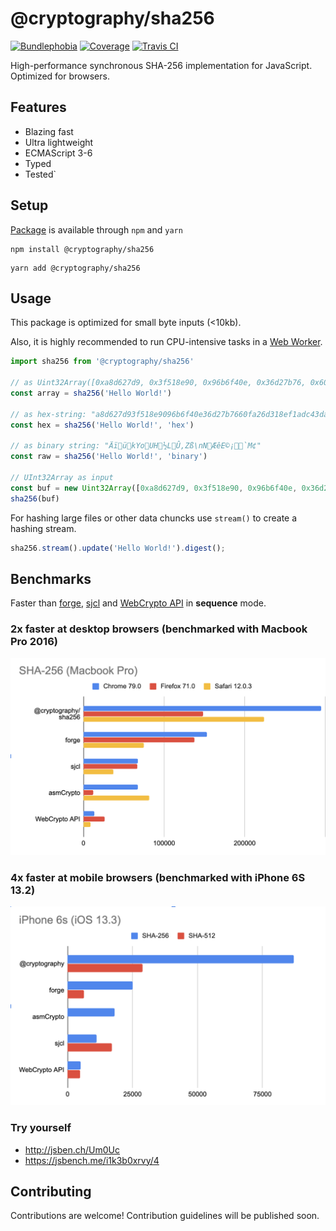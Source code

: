 # @cryptography/sha256
[![Bundlephobia](https://img.shields.io/bundlephobia/minzip/@cryptography/sha256)](https://bundlephobia.com/result?p=@cryptography/sha256@0.2.0)
[![Coverage](https://img.shields.io/codecov/c/github/spalt08/cryptography?token=617017dc35344eb6b4637420457746c8)](https://codecov.io/gh/spalt08/cryptography)
[![Travis CI](https://img.shields.io/travis/spalt08/cryptography)](https://travis-ci.com/spalt08/cryptography)

High-performance synchronous SHA-256 implementation for JavaScript. Optimized for browsers.
  
## Features
* Blazing fast
* Ultra lightweight
* ECMAScript 3-6
* Typed
* Tested`

## Setup
[Package](https://www.npmjs.com/package/@cryptography/sha256) is available through `npm` and `yarn`
```
npm install @cryptography/sha256
```
```
yarn add @cryptography/sha256
````

## Usage
This package is optimized for small byte inputs (<10kb).

Also, it is highly recommended to run CPU-intensive tasks in a [Web Worker](https://developer.mozilla.org/en-US/docs/Web/API/Web_Workers_API/Using_web_workers).
```js
import sha256 from '@cryptography/sha256'

// as Uint32Array([0xa8d627d9, 0x3f518e90, 0x96b6f40e, 0x36d27b76, 0x60fa26d3, 0x18ef1adc, 0x43da750e, 0x49ebe4be])
const array = sha256('Hello World!') 

// as hex-string: "a8d627d93f518e9096b6f40e36d27b7660fa26d318ef1adc43da750e49ebe4be"
const hex = sha256('Hello World!', 'hex')

// as binary string: "ÄïükYoUH½LÛ,Zß\nNÆêE©¡`M¢"
const raw = sha256('Hello World!', 'binary')

// UInt32Array as input
const buf = new Uint32Array([0xa8d627d9, 0x3f518e90, 0x96b6f40e, 0x36d27b76, 0x60fa26d3, 0x18ef1adc, 0x43da750e, 0x49ebe4be]);
sha256(buf)
```
For hashing large files or other data chuncks use `stream()` to create a hashing stream.
```js
sha256.stream().update('Hello World!').digest();
```

## Benchmarks
Faster than [forge](https://github.com/digitalbazaar/forge), [sjcl](https://github.com/bitwiseshiftleft/sjcl) and [WebCrypto API](https://developer.mozilla.org/en-US/docs/Web/API/Web_Crypto_API) in **sequence** mode. 

### 2x faster at desktop browsers (benchmarked with Macbook Pro 2016)
![Macbook 2016 perfromance](./files/perf_macbook.png)

### 4x faster at mobile browsers (benchmarked with iPhone 6S 13.2)
![iPhone 6S perfromance](./files/perf_iphone.png)

### Try yourself
* http://jsben.ch/Um0Uc
* https://jsbench.me/i1k3b0xrvy/4

## Contributing
Contributions are welcome! Contribution guidelines will be published soon.